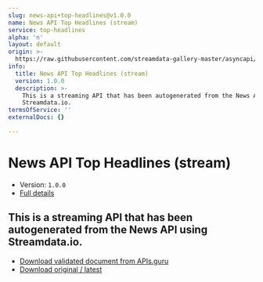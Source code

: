 ```yaml
---
slug: news-api+top-headlines@v1.0.0
name: News API Top Headlines (stream)
service: top-headlines
alpha: 'n'
layout: default
origin: >-
  https://raw.githubusercontent.com/streamdata-gallery-master/asyncapi/master/_listings/news-api/news-api-top-headlines-stream-async.md
info:
  title: News API Top Headlines (stream)
  version: 1.0.0
  description: >-
    This is a streaming API that has been autogenerated from the News API using
    Streamdata.io.
termsOfService: ''
externalDocs: {}

---
```

# News API Top Headlines (stream)

* Version: `1.0.0`
* [Full details](../html/news-api+top-headlines@v1.0.0.html)



## This is a streaming API that has been autogenerated from the News API using Streamdata.io.



* [Download validated document from APIs.guru](https://raw.githubusercontent.com/APIs-guru/asyncapi-directory/master/docs/APIs/news-api%2Btop-headlines%40v1.0.0.yaml)
* [Download original / latest](https://raw.githubusercontent.com/streamdata-gallery-master/asyncapi/master/_listings/news-api/news-api-top-headlines-stream-async.md)

<script type="application/ld+json">
{
  "@context": "http://schema.org/",
  "@type": "WebAPI",
  "description": "This is a streaming API that has been autogenerated from the News API using Streamdata.io.",
  "documentation": "",

  "name": "News API Top Headlines (stream)"
}
</script>
